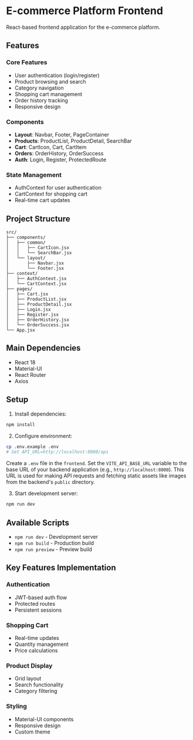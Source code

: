 # E-commerce Platform Frontend

React-based frontend application for the e-commerce platform.

## Features

### Core Features
- User authentication (login/register)
- Product browsing and search
- Category navigation
- Shopping cart management
- Order history tracking
- Responsive design

### Components
- **Layout**: Navbar, Footer, PageContainer
- **Products**: ProductList, ProductDetail, SearchBar
- **Cart**: CartIcon, Cart, CartItem
- **Orders**: OrderHistory, OrderSuccess
- **Auth**: Login, Register, ProtectedRoute

### State Management
- AuthContext for user authentication
- CartContext for shopping cart
- Real-time cart updates

## Project Structure

```
src/
├── components/
│   ├── common/
│   │   ├── CartIcon.jsx
│   │   └── SearchBar.jsx
│   └── layout/
│       ├── Navbar.jsx
│       └── Footer.jsx
├── context/
│   ├── AuthContext.jsx
│   └── CartContext.jsx
├── pages/
│   ├── Cart.jsx
│   ├── ProductList.jsx
│   ├── ProductDetail.jsx
│   ├── Login.jsx
│   ├── Register.jsx
│   ├── OrderHistory.jsx
│   └── OrderSuccess.jsx
└── App.jsx
```

## Main Dependencies

- React 18
- Material-UI
- React Router
- Axios

## Setup

1. Install dependencies:
```bash
npm install
```

2. Configure environment:
```bash
cp .env.example .env
# Set API_URL=http://localhost:8000/api
```

Create a `.env` file in the `frontend`. Set the `VITE_API_BASE_URL` variable to the base URL of your backend application (e.g., `http://localhost:8000`). This URL is used for making API requests and fetching static assets like images from the backend's `public` directory.

3. Start development server:
```bash
npm run dev
```

## Available Scripts

- `npm run dev` - Development server
- `npm run build` - Production build
- `npm run preview` - Preview build

## Key Features Implementation

### Authentication
- JWT-based auth flow
- Protected routes
- Persistent sessions

### Shopping Cart
- Real-time updates
- Quantity management
- Price calculations

### Product Display
- Grid layout
- Search functionality
- Category filtering

### Styling
- Material-UI components
- Responsive design
- Custom theme
